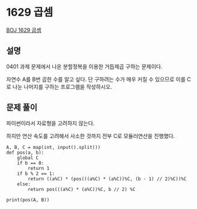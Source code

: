 # 1629 곱셈
[BOJ 1629 곱셈](https://www.acmicpc.net/problem/1629)
## 설명
0401 과제 문제에서 나온 분할정복을 이용한 거듭제곱 구하는 문제이다.

자연수 A를 B번 곱한 수를 알고 싶다. 단 구하려는 수가 매우 커질 수 있으므로 이를 C로 나눈 나머지를 구하는 프로그램을 작성하시오.
## 문제 풀이
파이썬이라서 자료형을 고려하지 않는다.

하지만 연산 속도를 고려해서 사소한 것까지 전부 C로 모듈러연산을 진행했다.

```
A, B, C = map(int, input().split())
def pos(a, b):
    global C
    if b == 0:
        return 1
    if b % 2 == 1:
        return ((a%C) * (pos(((a%C) * (a%C))%C, (b - 1) // 2)%C))%C
    else:
        return pos(((a%C) * (a%C))%C, b // 2) %C

print(pos(A, B))
```
